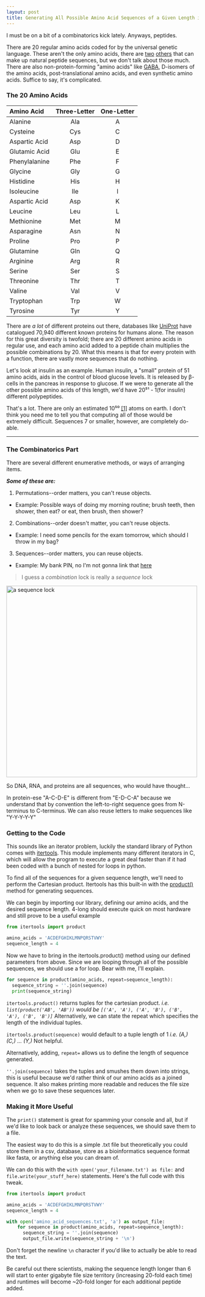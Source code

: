 ```yaml
---
layout: post
title: Generating All Possible Amino Acid Sequences of a Given Length in Python 3
---
```


I must be on a bit of a combinatorics kick lately.
Anyways, peptides.

There are 20 regular amino acids coded for by the universal genetic language. These aren't the only amino acids, there are [two](https://en.wikipedia.org/wiki/Selenocysteine) [others](https://en.wikipedia.org/wiki/Pyrrolysine) that can make up natural peptide sequences, but we don't talk about those much.
There are also non-protein-forming "amino acids" like [GABA](https://en.wikipedia.org/wiki/Gamma-Aminobutyric_acid), D-isomers of the amino acids, post-translational amino acids, and even synthetic amino acids.
Suffice to say, it's complicated.

### The 20 Amino Acids

| Amino Acid    | Three-Letter  |       One-Letter |
| :------------ |:-------------:|:----------------:|
| Alanine       | Ala           | A            |
| Cysteine      | Cys           | C            |
| Aspartic Acid | Asp           | D            |
| Glutamic Acid | Glu           | E            |
| Phenylalanine | Phe           | F            |
| Glycine       | Gly           | G            |
| Histidine     | His           | H            |
| Isoleucine    | Ile           | I            |
| Aspartic Acid | Asp           | K            |
| Leucine       | Leu           | L            |
| Methionine    | Met           | M            |
| Asparagine    | Asn           | N            |
| Proline       | Pro           | P            |
| Glutamine     | Gln           | Q            |
| Arginine      | Arg           | R            |
| Serine        | Ser           | S            |
| Threonine     | Thr           | T            |
| Valine        | Val           | V            |
| Tryptophan    | Trp           | W            |
| Tyrosine      | Tyr           | Y            |



There are *a lot* of different proteins out there, databases like [UniProt](http://www.uniprot.org/proteomes/UP000005640) have catalogued 70,940 different known proteins for humans alone.
The reason for this great diversity is twofold; there are 20 different amino acids in regular use, and each amino acid added to a peptide chain multiplies the possible combinations by 20.
What this means is that for every protein with a function, there are vastly more sequences that do nothing.

Let's look at insulin as an example. Human insulin, a "small" protein of 51 amino acids, aids in the control of blood glucose levels.
It is released by β-cells in the pancreas in response to glucose. 
If we were to generate all the other possible amino acids of this length, we'd have 20⁵¹ - 1(for insulin) different polypeptides.


That's a lot. There are only an estimated 10⁵⁰ [[1]](http://www.fnal.gov/pub/science/inquiring/questions/1atoms.html) atoms on earth. I don't think you need me to tell you that computing all of those would be extremely difficult. Sequences 7 or smaller, however, are completely do-able.

-----

### The Combinatorics Part


There are several different enumerative methods, or ways of arranging items.

**_Some of these are:_**

1. Permutations--order matters, you can't reuse objects.
 - Example: Possible ways of doing my morning routine; brush teeth, then shower, then eat? or eat, then brush, then shower?

2. Combinations--order doesn't matter, you can't reuse objects.
 - Example: I need some pencils for the exam tomorrow, which should I throw in my bag?

3. Sequences--order matters, you can reuse objects.
 - Example: My bank PIN, no I'm not gonna link that [here](https://www.youtube.com/watch?v=dQw4w9WgXcQ)


>I guess a _combination_ lock is really a _sequence_ lock

<img src="{{ site.baseurl }}/images/Combination_lock.jpg" alt="a sequence lock" style="width: 500px;"/>

So DNA, RNA, and proteins are all sequences, who would have thought...

In protein-ese "A-C-D-E" is different from "E-D-C-A" because we understand that by convention the left-to-right sequence goes from N-terminus to C-terminus.
We can also reuse letters to make sequences like "Y-Y-Y-Y-Y"


### Getting to the Code

This sounds like an iterator problem, luckily the standard library of Python comes with [itertools](https://docs.python.org/3/library/itertools.html). This module implements many different iterators in C, which will allow the program to execute a great deal faster than if it had been coded with a bunch of nested for loops in python.

To find all of the sequences for a given sequence length, we'll need to perform the Cartesian product.
Itertools has this built-in with the [product()](https://docs.python.org/3/library/itertools.html#itertools.product) method for generating sequences.

We can begin by importing our library, defining our amino acids, and the desired sequence length.
4-long should execute quick on most hardware and still prove to be a useful example

```python
from itertools import product

amino_acids = 'ACDEFGHIKLMNPQRSTVWY'
sequence_length = 4
```

Now we have to bring in the itertools.product() method using our defined parameters from above.
Since we are looping through all of the possible sequences, we should use a for loop.
Bear with me, I'll explain.

```python
for sequence in product(amino_acids, repeat=sequence_length):
  sequence_string = ''.join(sequence)
  print(sequence_string)
```

`itertools.product()` returns tuples for the cartesian product.
_i.e. `list(product('AB', 'AB'))` would be `[('A', 'A'), ('A', 'B'), ('B', 'A'), ('B', 'B')]`_
Alternatively, we can state the repeat which specifies the length of the individual tuples.

`itertools.product(sequence)` would default to a tuple length of 1
_i.e. (A,) (C,) ... (Y,)_
Not helpful.

Alternatively, adding, `repeat=` allows us to define the length of sequence generated.

`''.join(sequence)` takes the tuples and smushes them down into strings, this is useful because we'd rather think of our amino acids as a joined sequence. It also makes printing more readable and reduces the file size when we go to save these sequences later.


### Making it More Useful

The `print()` statement is great for spamming your console and all, but if we'd like to look back or analyze these sequences, we should save them to a file.

The easiest way to do this is a simple .txt file but theoretically you could store them in a csv, database, store as a bioinformatics sequence format like fasta, or anything else you can dream of. 

We can do this with the `with open('your_filename.txt') as file:` and `file.write(your_stuff_here)` statements.
Here's the full code with this tweak.

```python
from itertools import product

amino_acids = 'ACDEFGHIKLMNPQRSTVWY'
sequence_length = 4

with open('amino_acid_sequences.txt', 'a') as output_file:
    for sequence in product(amino_acids, repeat=sequence_length):
      sequence_string = ''.join(sequence)
      output_file.write(sequence_string + '\n')
```

Don't forget the newline `\n` character if you'd like to actually be able to read the text.

Be careful out there scientists, making the sequence length longer than 6 will start to enter gigabyte file size territory (increasing 20-fold each time) and runtimes will become ~20-fold longer for each additional peptide added.

